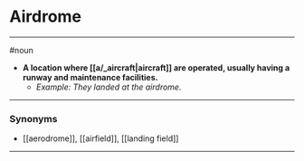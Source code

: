 # Airdrome
---
#noun
- **A location where [[a/_aircraft|aircraft]] are operated, usually having a runway and maintenance facilities.**
	- _Example: They landed at the airdrome._
---
### Synonyms
- [[aerodrome]], [[airfield]], [[landing field]]
---
